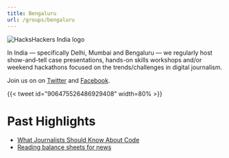 ```yaml
---
title: Bengaluru
url: /groups/bengaluru
---
```


![HacksHackers India logo](https://pbs.twimg.com/media/DJRyq3bUMAAKsLP?format=jpg&name=large)

In India — specifically Delhi, Mumbai and Bengaluru — we regularly host show-and-tell case presentations, hands-on skills workshops and/or weekend hackathons focused on the trends/challenges in digital journalism.

Join us on on [Twitter](https://twitter.com/HacksHackersIN) and [Facebook](https://www.facebook.com/groups/HacksHackersIN/).

{{< tweet id="906475526486929408" width=80% >}}

# Past Highlights

* [What Journalists Should Know About Code](https://twitter.com/cyrilsam/status/952858424890372098)
* [Reading balance sheets for news](https://twitter.com/iamkunran/status/928942886355382272)
